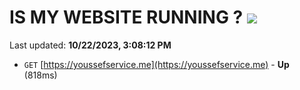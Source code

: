 # IS MY WEBSITE RUNNING ? [![](https://img.shields.io/static/v1?label=Sponsor&message=%E2%9D%A4&logo=GitHub&color=%23fe8e86)](https://github.com/sponsors/<username>)

Last updated: **10/22/2023, 3:08:12 PM**

- `GET` [https://youssefservice.me](https://youssefservice.me) - **Up** (818ms)
